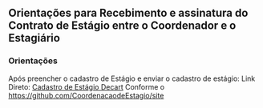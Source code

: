 ## Orientações para Recebimento e assinatura do Contrato de Estágio  entre o Coordenador e o Estagiário

### Orientações
 Após preencher o cadastro de Estágio  e enviar o cadastro de estágio: 
 Link Direto: [Cadastro de Estágio Decart](https://erobeng.page.link/Cadastrodeestagio)
 Conforme o
 https://github.com/CoordenacaodeEstagio/site

 
<!--stackedit_data:
eyJoaXN0b3J5IjpbLTk2NjEyNzE3MV19
-->